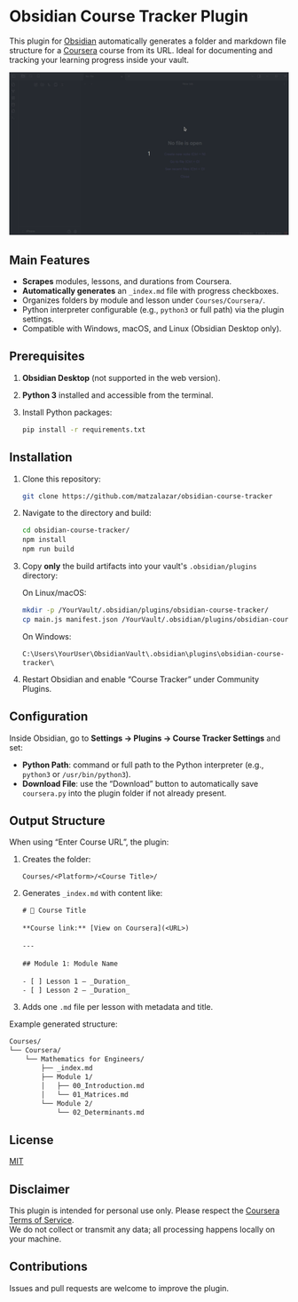 # Obsidian Course Tracker Plugin

This plugin for [Obsidian](https://obsidian.md/) automatically generates a folder and markdown file structure for a [Coursera](https://www.coursera.org/) course from its URL. Ideal for documenting and tracking your learning progress inside your vault.

![Example](./example.gif)

## Main Features

- **Scrapes** modules, lessons, and durations from Coursera.  
- **Automatically generates** an `_index.md` file with progress checkboxes.  
- Organizes folders by module and lesson under `Courses/Coursera/`.  
- Python interpreter configurable (e.g., `python3` or full path) via the plugin settings.  
- Compatible with Windows, macOS, and Linux (Obsidian Desktop only).

## Prerequisites

1. **Obsidian Desktop** (not supported in the web version).  
2. **Python 3** installed and accessible from the terminal.  
3. Install Python packages:

   ```bash
   pip install -r requirements.txt
   ```

## Installation

1. Clone this repository:

   ```bash
   git clone https://github.com/matzalazar/obsidian-course-tracker
   ```

2. Navigate to the directory and build:

   ```bash
   cd obsidian-course-tracker/
   npm install  
   npm run build  
   ```

3. Copy **only** the build artifacts into your vault's `.obsidian/plugins` directory:

   On Linux/macOS:
   ```bash
   mkdir -p /YourVault/.obsidian/plugins/obsidian-course-tracker/
   cp main.js manifest.json /YourVault/.obsidian/plugins/obsidian-course-tracker/
   ```

   On Windows:
   ```
   C:\Users\YourUser\ObsidianVault\.obsidian\plugins\obsidian-course-tracker\
   ```

4. Restart Obsidian and enable “Course Tracker” under Community Plugins.

## Configuration

Inside Obsidian, go to **Settings → Plugins → Course Tracker Settings** and set:

- **Python Path**: command or full path to the Python interpreter (e.g., `python3` or `/usr/bin/python3`).
- **Download File**: use the “Download” button to automatically save `coursera.py` into the plugin folder if not already present.

## Output Structure

When using “Enter Course URL”, the plugin:

1. Creates the folder:

   ```
   Courses/<Platform>/<Course Title>/
   ```

2. Generates `_index.md` with content like:

   ```
   # 📘 Course Title

   **Course link:** [View on Coursera](<URL>)

   ---

   ## Module 1: Module Name

   - [ ] Lesson 1 — _Duration_
   - [ ] Lesson 2 — _Duration_
   ```

3. Adds one `.md` file per lesson with metadata and title.

Example generated structure:

```
Courses/
└── Coursera/
    └── Mathematics for Engineers/
        ├── _index.md
        ├── Module 1/
        │   ├── 00_Introduction.md
        │   └── 01_Matrices.md
        └── Module 2/
            └── 02_Determinants.md
```

## License

[MIT](./LICENSE)

## Disclaimer

This plugin is intended for personal use only. Please respect the [Coursera Terms of Service](https://www.coursera.org/about/terms).  
We do not collect or transmit any data; all processing happens locally on your machine.

## Contributions

Issues and pull requests are welcome to improve the plugin.
